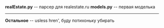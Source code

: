 **realEstate.py** -- парсер для realestate.ru
**models.py** -- первая моделька

----------------------------------------

**Остальное** -- usless hren', буду потихоньку убирать